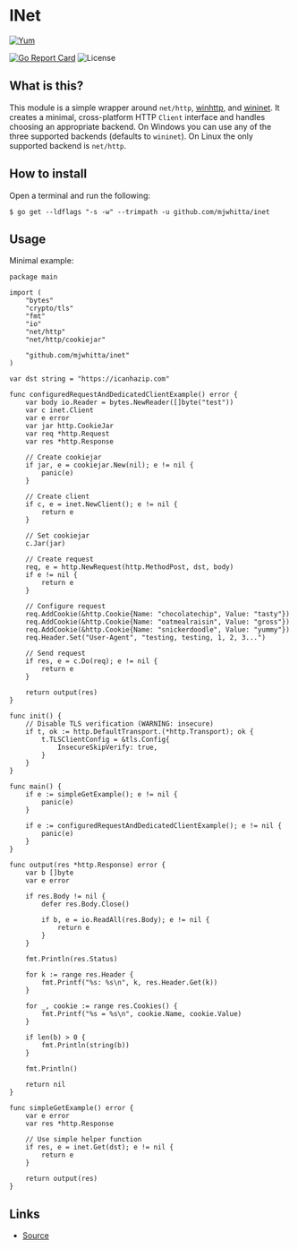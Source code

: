 # INet

[![Yum](https://img.shields.io/badge/-Buy%20me%20a%20cookie-blue?labelColor=grey&logo=cookiecutter&style=for-the-badge)](https://www.buymeacoffee.com/mjwhitta)

[![Go Report Card](https://goreportcard.com/badge/github.com/mjwhitta/inet?style=for-the-badge)](https://goreportcard.com/report/github.com/mjwhitta/inet)
![License](https://img.shields.io/github/license/mjwhitta/inet?style=for-the-badge)

## What is this?

This module is a simple wrapper around `net/http`, [winhttp], and
[wininet]. It creates a minimal, cross-platform HTTP `Client`
interface and handles choosing an appropriate backend. On Windows you
can use any of the three supported backends (defaults to `wininet`).
On Linux the only supported backend is `net/http`.

[winhttp]: https://github.com/mjwhitta/win/tree/main/winhttp
[wininet]: https://github.com/mjwhitta/win/tree/main/wininet

## How to install

Open a terminal and run the following:

```
$ go get --ldflags "-s -w" --trimpath -u github.com/mjwhitta/inet
```

## Usage

Minimal example:

```
package main

import (
    "bytes"
    "crypto/tls"
    "fmt"
    "io"
    "net/http"
    "net/http/cookiejar"

    "github.com/mjwhitta/inet"
)

var dst string = "https://icanhazip.com"

func configuredRequestAndDedicatedClientExample() error {
    var body io.Reader = bytes.NewReader([]byte("test"))
    var c inet.Client
    var e error
    var jar http.CookieJar
    var req *http.Request
    var res *http.Response

    // Create cookiejar
    if jar, e = cookiejar.New(nil); e != nil {
        panic(e)
    }

    // Create client
    if c, e = inet.NewClient(); e != nil {
        return e
    }

    // Set cookiejar
    c.Jar(jar)

    // Create request
    req, e = http.NewRequest(http.MethodPost, dst, body)
    if e != nil {
        return e
    }

    // Configure request
    req.AddCookie(&http.Cookie{Name: "chocolatechip", Value: "tasty"})
    req.AddCookie(&http.Cookie{Name: "oatmealraisin", Value: "gross"})
    req.AddCookie(&http.Cookie{Name: "snickerdoodle", Value: "yummy"})
    req.Header.Set("User-Agent", "testing, testing, 1, 2, 3...")

    // Send request
    if res, e = c.Do(req); e != nil {
        return e
    }

    return output(res)
}

func init() {
    // Disable TLS verification (WARNING: insecure)
    if t, ok := http.DefaultTransport.(*http.Transport); ok {
        t.TLSClientConfig = &tls.Config{
            InsecureSkipVerify: true,
        }
    }
}

func main() {
    if e := simpleGetExample(); e != nil {
        panic(e)
    }

    if e := configuredRequestAndDedicatedClientExample(); e != nil {
        panic(e)
    }
}

func output(res *http.Response) error {
    var b []byte
    var e error

    if res.Body != nil {
        defer res.Body.Close()

        if b, e = io.ReadAll(res.Body); e != nil {
            return e
        }
    }

    fmt.Println(res.Status)

    for k := range res.Header {
        fmt.Printf("%s: %s\n", k, res.Header.Get(k))
    }

    for _, cookie := range res.Cookies() {
        fmt.Printf("%s = %s\n", cookie.Name, cookie.Value)
    }

    if len(b) > 0 {
        fmt.Println(string(b))
    }

    fmt.Println()

    return nil
}

func simpleGetExample() error {
    var e error
    var res *http.Response

    // Use simple helper function
    if res, e = inet.Get(dst); e != nil {
        return e
    }

    return output(res)
}
```

## Links

- [Source](https://github.com/mjwhitta/inet)
